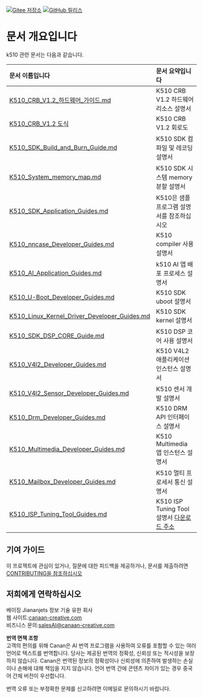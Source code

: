 [![Gitee 저장소](https://img.shields.io/badge/gitee-repository-blue?logo=gitee&style=plastic)](https://gitee.com/kendryte/k510_docs)
[![GitHub 릴리스](https://img.shields.io/github/v/release/kendryte/k510_docs?color=brightgreen&display_name=tag&logo=github&style=plastic)](https://github.com/kendryte/k510_docs/releases)

# 문서 개요입니다

k510 관련 문서는 다음과 같습니다.

| 문서 이름입니다 | 문서 요약입니다 |
| :-- | :-- |
| [K510_CRB_V1.2_하드웨어_가이드.md](K510_CRB_V1.2_Hardware_Guide.md) | K510 CRB V1.2 하드웨어 리소스 설명서 |
| [K510_CRB_V1.2 도식](https://github.com/kendryte/k510_docs/releases/download/v1.5/K510_CRB_Schematic.zip) | K510 CRB V1.2 회로도|
| [K510_SDK_Build_and_Burn_Guide.md](K510_SDK_Build_and_Burn_Guide.md) | K510 SDK 컴파일 및 레코딩 설명서 |
| [K510_System_memory_map.md](K510_System_memory_map.md) | K510 SDK 시스템 memory 분할 설명서 |
| [K510_SDK_Application_Guides.md](K510_SDK_Application_Guides.md) | K510은 샘플 프로그램 설명서를 참조하십시오 |
| [K510_nncase_Developer_Guides.md](K510_nncase_Developer_Guides.md) | K510 compiler 사용 설명서 |
| [K510_AI_Application_Guides.md](K510_AI_Application_Guides.md) | k510 AI 앱 배포 프로세스 설명서 |
| [K510_U-Boot_Developer_Guides.md](K510_U-Boot_Developer_Guides.md) | K510 SDK uboot 설명서 |
| [K510_Linux_Kernel_Driver_Developer_Guides.md](K510_Linux_Kernel_Driver_Developer_Guides.md) | K510 SDK kernel 설명서 |
| [K510_SDK_DSP_CORE_Guide.md](K510_SDK_DSP_CORE_Guide.md) | K510 DSP 코어 사용 설명서 |
| [K510_V4l2_Developer_Guides.md](K510_V4l2_Developer_Guides.md) | K510 V4L2 애플리케이션 인스턴스 설명서 |
| [K510_V4l2_Sensor_Developer_Guides.md](K510_V4l2_Sensor_Developer_Guides.md) | K510 센서 개발 설명서 |
| [K510_Drm_Developer_Guides.md](K510_Drm_Developer_Guides.md) | K510 DRM API 인터페이스 설명서 |
| [K510_Multimedia_Developer_Guides.md](K510_Multimedia_Developer_Guides.md) | K510 Multimedia 앱 인스턴스 설명서 |
| [K510_Mailbox_Developer_Guides.md](K510_Mailbox_Developer_Guides.md) | K510 멀티 프로세서 통신 설명서 |
| [K510_ISP_Tuning_Tool_Guides.md](K510_ISP_Tuning_Tool_Guides.md) | K510 ISP Tuning Tool 설명서 [다운로드 주소](https://github.com/kendryte/k510_isp_tuning_tool/releases) |

## 기여 가이드

이 프로젝트에 관심이 있거나, 질문에 대한 피드백을 제공하거나, 문서를 제출하려면[CONTRIBUTING을 참조하십시오](/.github/CONTRIBUTING.md)

## 저희에게 연락하십시오

베이징 Jiananjets 정보 기술 유한 회사  
웹 사이트:[canaan-creative.com](https://canaan-creative.com/)  
비즈니스 문의:[salesAI@canaan-creative.com](mailto:salesAI@canaan-creative.com)

**번역 면책 조항**  
고객의 편의를 위해 Canan은 AI 번역 프로그램을 사용하여 오류를 포함할 수 있는 여러 언어로 텍스트를 번역합니다. 당사는 제공된 번역의 정확성, 신뢰성 또는 적시성을 보장하지 않습니다. Canan은 번역된 정보의 정확성이나 신뢰성에 의존하여 발생하는 손실이나 손해에 대해 책임을 지지 않습니다. 언어 번역 간에 콘텐츠 차이가 있는 경우 중국어 간체 버전이 우선합니다.

번역 오류 또는 부정확한 문제를 신고하려면 이메일로 문의하시기 바랍니다.

